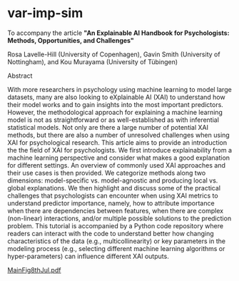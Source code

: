 # var-imp-sim
To accompany the article **"An Explainable AI Handbook for Psychologists: Methods, Opportunities, and Challenges"**

Rosa Lavelle-Hill (University of Copenhagen), Gavin Smith (University of Nottingham), and Kou Murayama (University of Tübingen)

Abstract

With more researchers in psychology using machine learning to model large datasets, many are also looking to eXplainable AI (XAI) to understand how their model works and to gain insights into the most important predictors. However, the methodological approach for explaining a machine learning model is not as straightforward or as well-established as with inferential statistical models. Not only are there a large number of potential XAI methods, but there are also a number of unresolved challenges when using XAI for psychological research. This article aims to provide an introduction the the field of XAI for psychologists. We first introduce explainability from a machine learning perspective and consider what makes a good explanation for different settings. An overview of commonly used XAI approaches and their use cases is then provided. We categorize methods along two dimensions: model-specific vs. model-agnostic and producing local vs. global explanations. We then highlight and discuss some of the practical challenges that psychologists can encounter when using XAI metrics to understand predictor importance, namely, how to attribute importance when there are dependencies between features, when there are complex (non-linear) interactions, and/or multiple possible solutions to the prediction problem. This tutorial is accompanied by a Python code repository where readers can interact with the code to understand better how changing characteristics of the data (e.g., multicollinearity) or key parameters in the modeling process (e.g., selecting different machine learning algorithms or hyper-parameters) can influence different XAI outputs. 

[MainFig8thJul.pdf](https://github.com/user-attachments/files/16127230/MainFig8thJul.pdf)

